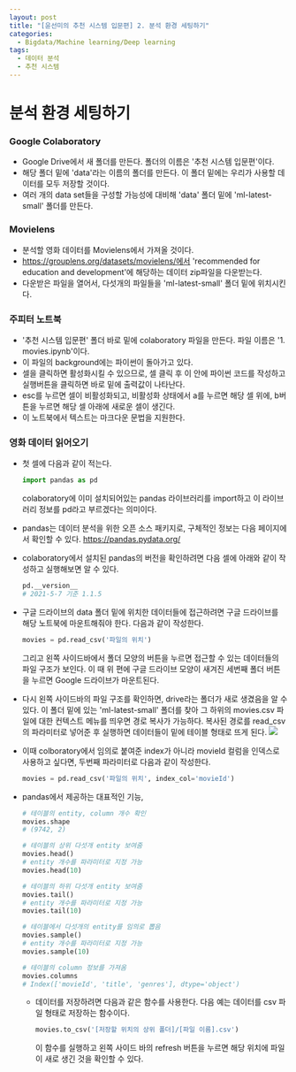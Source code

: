 ```yaml
---
layout: post
title: "[윤선미의 추천 시스템 입문편] 2. 분석 환경 세팅하기"
categories:
  - Bigdata/Machine learning/Deep learning
tags:
  - 데이터 분석
  - 추천 시스템
---
```


# 분석 환경 세팅하기

### Google Colaboratory

- Google Drive에서 새 폴더를 만든다.  폴더의 이름은 '추천 시스템 입문편'이다.
- 해당 폴더 밑에 'data'라는 이름의 폴더를 만든다. 이 폴더 밑에는 우리가 사용할 데이터를 모두 저장할 것이다.
- 여러 개의 data set들을 구성할 가능성에 대비해 'data' 폴더 밑에 'ml-latest-small' 폴더를 만든다. 

### Movielens

- 분석할 영화 데이터를 Movielens에서 가져올 것이다.
- https://grouplens.org/datasets/movielens/에서 'recommended for education and development'에 해당하는 데이터 zip파일을 다운받는다.
- 다운받은 파일을 열어서, 다섯개의 파일들을 'ml-latest-small' 폴더 밑에 위치시킨다.

### 주피터 노트북

- '추천 시스템 입문편' 폴더 바로 밑에 colaboratory 파일을 만든다. 파일 이름은 '1. movies.ipynb'이다.
- 이 파일의 background에는 파이썬이 돌아가고 있다.
- 셀을 클릭하면 활성화시킬 수 있으므로, 셀 클릭 후 이 안에 파이썬 코드를 작성하고 실행버튼을 클릭하면 바로 밑에 출력값이 나타난다.
- esc를 누르면 셀이 비활성화되고, 비활성화 상태에서 a를 누르면 해당 셀 위에, b버튼을 누르면 해당 셀 아래에 새로운 셀이 생긴다.
- 이 노트북에서 텍스트는 마크다운 문법을 지원한다.

### 영화 데이터 읽어오기

- 첫 셀에 다음과 같이 적는다.

  ```python
  import pandas as pd
  ```

  colaboratory에 이미 설치되어있는 pandas 라이브러리를 import하고 이 라이브러리 정보를 pd라고 부르겠다는 의미이다.

- pandas는 데이터 분석을 위한 오픈 소스 패키지로, 구체적인 정보는 다음 페이지에서 확인할 수 있다. https://pandas.pydata.org/

- colaboratory에서 설치된 pandas의 버전을 확인하려면 다음 셀에 아래와 같이 작성하고 실행해보면 알 수 있다.

  ```python
  pd.__version__
  # 2021-5-7 기준 1.1.5
  ```

- 구글 드라이브의 data 폴더 밑에 위치한 데이터들에 접근하려면 구글 드라이브를 해당 노트북에 마운트해줘야 한다.
  다음과 같이 작성한다.

  ```py
  movies = pd.read_csv('파일의 위치')
  ```

  그리고 왼쪽 사이드바에서 폴더 모양의 버튼을 누르면 접근할 수 있는 데이터들의 파일 구조가 보인다. 이 때 위 편에 구글 드라이브 모양이 새겨진 세번째 폴더 버튼을 누르면 Google 드라이브가 마운트된다. 

- 다시 왼쪽 사이드바의 파일 구조를 확인하면, drive라는 폴더가 새로 생겼음을 알 수 있다. 이 폴더 밑에 있는 'ml-latest-small' 폴더를 찾아 그 하위의 movies.csv 파일에 대한 컨텍스트 메뉴를 띄우면 경로 복사가 가능하다. 복사된 경로를 read_csv의 파라미터로 넣어준 후 실행하면 데이터들이 밑에 테이블 형태로 뜨게 된다.
   ![]({{site.url}}/assets/images/108.png)

- 이때 colboratory에서 임의로 붙여준 index가 아니라 movieId 컬럼을 인덱스로 사용하고 싶다면, 두번째 파라미터로 다음과 같이 작성한다.

  ```py
  movies = pd.read_csv('파일의 위치', index_col='movieId')
  ```

  

- pandas에서 제공하는 대표적인 기능,

  ```python
  # 테이블의 entity, column 개수 확인
  movies.shape
  # (9742, 2)
  
  # 테이블의 상위 다섯개 entity 보여줌
  movies.head()
  # entity 개수를 파라미터로 지정 가능
  movies.head(10)
  
  # 테이블의 하위 다섯개 entity 보여줌
  movies.tail()
  # entity 개수를 파라미터로 지정 가능
  movies.tail(10)
  
  # 테이블에서 다섯개의 entity를 임의로 뽑음
  movies.sample()
  # entity 개수를 파라미터로 지정 가능
  movies.sample(10)
  
  # 테이블의 column 정보를 가져옴
  movies.columns
  # Index(['movieId', 'title', 'genres'], dtype='object')
  ```

  - 데이터를 저장하려면 다음과 같은 함수를 사용한다. 다음 예는 데이터를 csv 파일 형태로 저장하는 함수이다. 

    ```python
    movies.to_csv('[저장할 위치의 상위 폴더]/[파일 이름].csv')
    ```

    이 함수를 실행하고 왼쪽 사이드 바의 refresh 버튼을 누르면 해당 위치에 파일이 새로 생긴 것을 확인할 수 있다.